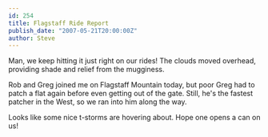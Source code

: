 ```yaml
---
id: 254
title: Flagstaff Ride Report
publish_date: "2007-05-21T20:00:00Z"
author: Steve
---
```

Man, we keep hitting it just right on our rides! The clouds moved overhead, providing shade and relief from the mugginess.

Rob and Greg joined me on Flagstaff Mountain today, but poor Greg had to patch a flat again before even getting out of the gate. Still, he's the fastest patcher in the West, so we ran into him along the way.

Looks like some nice t-storms are hovering about. Hope one opens a can on us!
